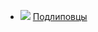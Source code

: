 * ![](/books/prose_classic/Федор%20Михайлович%20Решетников/Подлиповцы.jpg) [Подлиповцы](/books/prose_classic/Федор%20Михайлович%20Решетников/Подлиповцы)